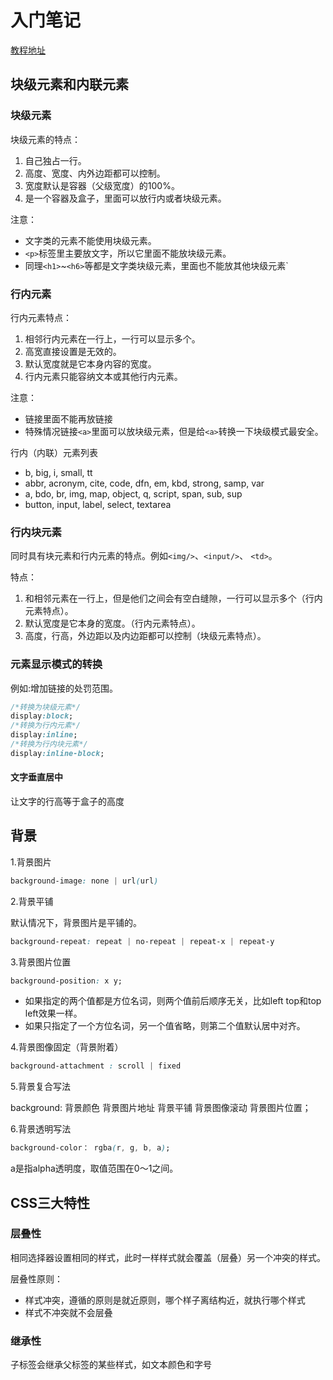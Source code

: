 # 入门笔记

[教程地址](https://developer.mozilla.org/zh-CN/docs/Learn/Getting_started_with_the_web)

## 块级元素和内联元素

### 块级元素

块级元素的特点：

1. 自己独占一行。
2. 高度、宽度、内外边距都可以控制。
3. 宽度默认是容器（父级宽度）的100%。
4. 是一个容器及盒子，里面可以放行内或者块级元素。

注意：

- 文字类的元素不能使用块级元素。
- `<p>`标签里主要放文字，所以它里面不能放块级元素。
- 同理`<h1>`~`<h6>`等都是文字类块级元素，里面也不能放其他块级元素`

### 行内元素

行内元素特点：

1. 相邻行内元素在一行上，一行可以显示多个。
2. 高宽直接设置是无效的。
3. 默认宽度就是它本身内容的宽度。
4. 行内元素只能容纳文本或其他行内元素。

注意：

- 链接里面不能再放链接
- 特殊情况链接`<a>`里面可以放块级元素，但是给`<a>`转换一下块级模式最安全。

行内（内联）元素列表

- b, big, i, small, tt
- abbr, acronym, cite, code, dfn, em, kbd, strong, samp, var
- a, bdo, br, img, map, object, q, script, span, sub, sup
- button, input, label, select, textarea

### 行内块元素

同时具有块元素和行内元素的特点。例如`<img/>`、`<input/>`、 `<td>`。

特点：

1. 和相邻元素在一行上，但是他们之间会有空白缝隙，一行可以显示多个（行内元素特点）。
2. 默认宽度是它本身的宽度。（行内元素特点）。
3. 高度，行高，外边距以及内边距都可以控制（块级元素特点）。

### 元素显示模式的转换

例如:增加链接的处罚范围。

```css
/*转换为块级元素*/
display:block;
/*转换为行内元素*/
display:inline;
/*转换为行内块元素*/
display:inline-block;
```

#### 文字垂直居中

让文字的行高等于盒子的高度

## 背景

1.背景图片

```css
background-image: none | url(url)
```

2.背景平铺

默认情况下，背景图片是平铺的。

```css
background-repeat: repeat | no-repeat | repeat-x | repeat-y
```

3.背景图片位置

```css
background-position: x y;
```

- 如果指定的两个值都是方位名词，则两个值前后顺序无关，比如left top和top left效果一样。
- 如果只指定了一个方位名词，另一个值省略，则第二个值默认居中对齐。

4.背景图像固定（背景附着）

```css
background-attachment : scroll | fixed
```

5.背景复合写法

background: 背景颜色 背景图片地址 背景平铺 背景图像滚动 背景图片位置；

6.背景透明写法

```css
background-color： rgba(r, g, b, a);
```

a是指alpha透明度，取值范围在0～1之间。

## CSS三大特性

### 层叠性

相同选择器设置相同的样式，此时一样样式就会覆盖（层叠）另一个冲突的样式。

层叠性原则：

- 样式冲突，遵循的原则是就近原则，哪个样子离结构近，就执行哪个样式
- 样式不冲突就不会层叠

### 继承性

子标签会继承父标签的某些样式，如文本颜色和字号

